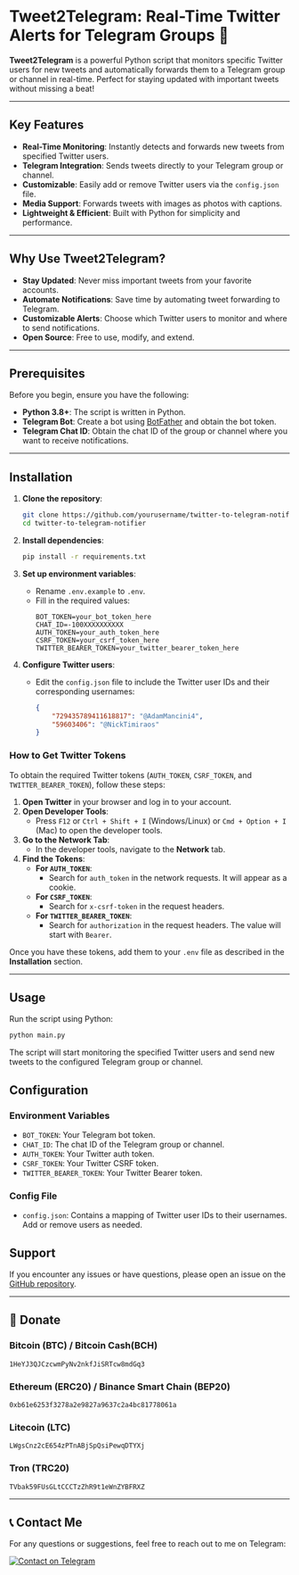  # Tweet2Telegram: Real-Time Twitter Alerts for Telegram Groups 🚀

  **Tweet2Telegram** is a powerful Python script that monitors specific Twitter users for new tweets and automatically forwards them to a Telegram group or channel in real-time. Perfect for staying updated with important tweets without missing a beat!

  ---

  ## Key Features

  - **Real-Time Monitoring**: Instantly detects and forwards new tweets from specified Twitter users.
  - **Telegram Integration**: Sends tweets directly to your Telegram group or channel.
  - **Customizable**: Easily add or remove Twitter users via the `config.json` file.
  - **Media Support**: Forwards tweets with images as photos with captions.
  - **Lightweight & Efficient**: Built with Python for simplicity and performance.

  ---

  ## Why Use Tweet2Telegram?

  - **Stay Updated**: Never miss important tweets from your favorite accounts.
  - **Automate Notifications**: Save time by automating tweet forwarding to Telegram.
  - **Customizable Alerts**: Choose which Twitter users to monitor and where to send notifications.
  - **Open Source**: Free to use, modify, and extend.

  ---

  ## Prerequisites

  Before you begin, ensure you have the following:

  - **Python 3.8+**: The script is written in Python.
  - **Telegram Bot**: Create a bot using [BotFather](https://core.telegram.org/bots#botfather) and obtain the bot token.
  - **Telegram Chat ID**: Obtain the chat ID of the group or channel where you want to receive notifications.
  ---

  ## Installation

  1. **Clone the repository**:
     ```bash
     git clone https://github.com/yourusername/twitter-to-telegram-notifier.git
     cd twitter-to-telegram-notifier
     ```

  2. **Install dependencies**:
     ```bash
     pip install -r requirements.txt
     ```

  3. **Set up environment variables**:
     - Rename `.env.example` to `.env`.
     - Fill in the required values:
       ```plaintext
       BOT_TOKEN=your_bot_token_here
       CHAT_ID=-100XXXXXXXXXX
       AUTH_TOKEN=your_auth_token_here
       CSRF_TOKEN=your_csrf_token_here
       TWITTER_BEARER_TOKEN=your_twitter_bearer_token_here
       ```

  4. **Configure Twitter users**:
     - Edit the `config.json` file to include the Twitter user IDs and their corresponding usernames:
       ```json
       {
           "729435789411618817": "@AdamMancini4",
           "59603406": "@NickTimiraos"
       }
       ```

  ### How to Get Twitter Tokens

  To obtain the required Twitter tokens (`AUTH_TOKEN`, `CSRF_TOKEN`, and `TWITTER_BEARER_TOKEN`), follow these steps:

  1. **Open Twitter** in your browser and log in to your account.
  2. **Open Developer Tools**:
     - Press `F12` or `Ctrl + Shift + I` (Windows/Linux) or `Cmd + Option + I` (Mac) to open the developer tools.
  3. **Go to the Network Tab**:
     - In the developer tools, navigate to the **Network** tab.
  4. **Find the Tokens**:
     - **For `AUTH_TOKEN`**:
       - Search for `auth_token` in the network requests. It will appear as a cookie.
     - **For `CSRF_TOKEN`**:
       - Search for `x-csrf-token` in the request headers.
     - **For `TWITTER_BEARER_TOKEN`**:
       - Search for `authorization` in the request headers. The value will start with `Bearer`.

  Once you have these tokens, add them to your `.env` file as described in the **Installation** section.

  ---

  ## Usage

  Run the script using Python:

  ```bash
  python main.py
  ```
The script will start monitoring the specified Twitter users and send new tweets to the configured Telegram group or channel.

## Configuration

### Environment Variables

  - `BOT_TOKEN`: Your Telegram bot token.
  - `CHAT_ID`: The chat ID of the Telegram group or channel.
  - `AUTH_TOKEN`: Your Twitter auth token.
  - `CSRF_TOKEN`: Your Twitter CSRF token.
  - `TWITTER_BEARER_TOKEN`: Your Twitter Bearer token.

### Config File

  - `config.json`: Contains a mapping of Twitter user IDs to their usernames. Add or remove users as needed.

## Support

If you encounter any issues or have questions, please open an issue on the [GitHub repository](https://github.com/irfanbd4/Real-Time-Twitter-Alerts/issues).

---

## 💖 Donate

### Bitcoin (BTC) / Bitcoin Cash(BCH)
`1HeYJ3QJCzcwmPyNv2nkfJiSRTcw8mdGq3`

### Ethereum (ERC20) / Binance Smart Chain (BEP20)
`0xb61e6253f3278a2e9827a9637c2a4bc81778061a`

### Litecoin (LTC)
`LWgsCnz2cE654zPTnABjSpQsiPewqDTYXj`

### Tron (TRC20)
`TVbak59FUsGLtCCCTzZhR9t1eWnZYBFRXZ`

---

## 📞 Contact Me

For any questions or suggestions, feel free to reach out to me on Telegram:

[![Contact on Telegram](https://img.shields.io/badge/Contact%20Me-Telegram-blue?style=for-the-badge&logo=telegram)](https://t.me/Irfanbd2)
